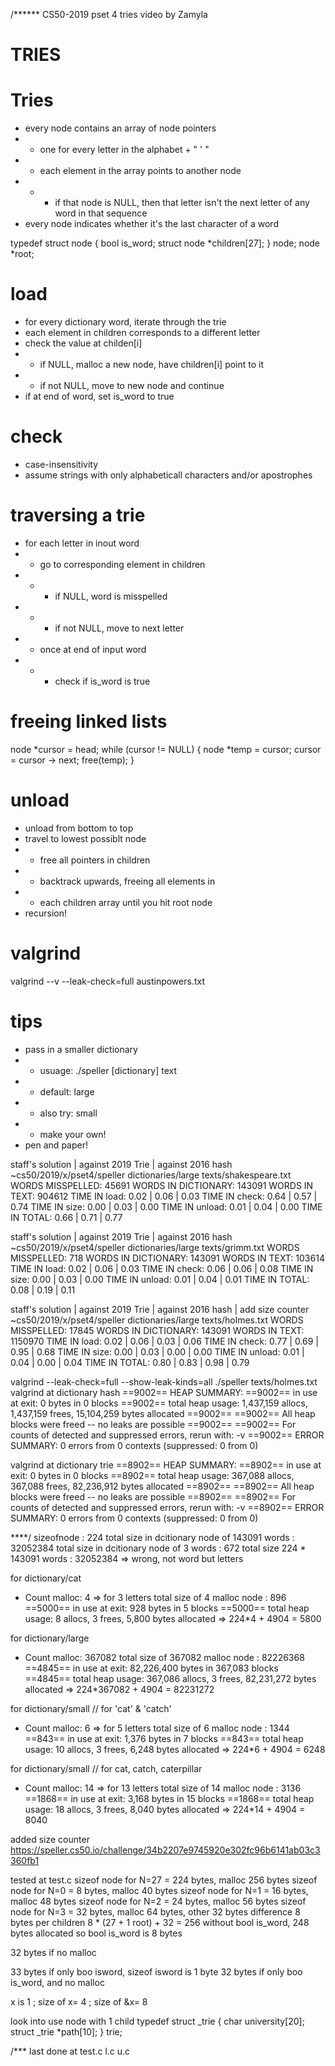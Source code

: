 /******
CS50-2019 pset 4 tries
video by Zamyla

TRIES
=====

# Tries
* every node contains an array of node pointers
* * one for every letter in the alphabet + " \' "
* * each element in the array points to another node
* * * if that node is NULL, then that letter isn't the next letter of any word in that sequence
* every node indicates whether it's the last character of a word

typedef struct node
{
    bool is_word;
    struct node *children[27];
}
node;
node *root;


# load
* for every dictionary word, iterate through the trie
* each element in children corresponds to a different letter
* check the value at childen[i]
* * if NULL, malloc a new node, have children[i] point to it
* * if not NULL, move to new node and continue
* if at end of word, set is_word to true

# check
* case-insensitivity
* assume strings with only alphabeticall characters and/or apostrophes

# traversing a trie
* for each letter in inout word
* * go to corresponding element in children
* * * if NULL, word is misspelled
* * * if not NULL, move to next letter
* * once at end of input word
* * * check if is_word is true

# freeing linked lists
node *cursor = head;
while (cursor != NULL)
{
    node *temp = cursor;
    cursor = cursor -> next;
    free(temp);
}

# unload
* unload from bottom to top
* travel to lowest possiblt node
* * free all pointers in children
* * backtrack upwards, freeing all elements in
* * each children array until you hit root node
* recursion!

# valgrind
valgrind --v --leak-check=full austinpowers.txt

# tips
* pass in a smaller dictionary
* * usuage: ./speller [dictionary] text
* * default: large
* * also try: small
* * make your own!
* pen and paper!


staff's solution | against 2019 Trie | against 2016 hash
~cs50/2019/x/pset4/speller dictionaries/large texts/shakespeare.txt
WORDS MISSPELLED:     45691
WORDS IN DICTIONARY:  143091
WORDS IN TEXT:        904612
TIME IN load:         0.02 | 0.06 | 0.03
TIME IN check:        0.64 | 0.57 | 0.74
TIME IN size:         0.00 | 0.03 | 0.00
TIME IN unload:       0.01 | 0.04 | 0.00
TIME IN TOTAL:        0.66 | 0.71 | 0.77

staff's solution | against 2019 Trie | against 2016 hash
~cs50/2019/x/pset4/speller dictionaries/large texts/grimm.txt
WORDS MISSPELLED:     718
WORDS IN DICTIONARY:  143091
WORDS IN TEXT:        103614
TIME IN load:         0.02 | 0.06 | 0.03
TIME IN check:        0.06 | 0.06 | 0.08
TIME IN size:         0.00 | 0.03 | 0.00
TIME IN unload:       0.01 | 0.04 | 0.01
TIME IN TOTAL:        0.08 | 0.19 | 0.11

staff's solution | against 2019 Trie | against 2016 hash | add size counter
~cs50/2019/x/pset4/speller dictionaries/large texts/holmes.txt
WORDS MISSPELLED:     17845
WORDS IN DICTIONARY:  143091
WORDS IN TEXT:        1150970
TIME IN load:         0.02 | 0.06 | 0.03 | 0.06
TIME IN check:        0.77 | 0.69 | 0.95 | 0.68
TIME IN size:         0.00 | 0.03 | 0.00 | 0.00
TIME IN unload:       0.01 | 0.04 | 0.00 | 0.04
TIME IN TOTAL:        0.80 | 0.83 | 0.98 | 0.79


valgrind --leak-check=full --show-leak-kinds=all ./speller texts/holmes.txt
valgrind at dictionary hash
==9002== HEAP SUMMARY:
==9002==     in use at exit: 0 bytes in 0 blocks
==9002==   total heap usage: 1,437,159 allocs, 1,437,159 frees, 15,104,259 bytes allocated
==9002==
==9002== All heap blocks were freed -- no leaks are possible
==9002==
==9002== For counts of detected and suppressed errors, rerun with: -v
==9002== ERROR SUMMARY: 0 errors from 0 contexts (suppressed: 0 from 0)


valgrind at dictionary trie
==8902== HEAP SUMMARY:
==8902==     in use at exit: 0 bytes in 0 blocks
==8902==   total heap usage: 367,088 allocs, 367,088 frees, 82,236,912 bytes allocated
==8902==
==8902== All heap blocks were freed -- no leaks are possible
==8902==
==8902== For counts of detected and suppressed errors, rerun with: -v
==8902== ERROR SUMMARY: 0 errors from 0 contexts (suppressed: 0 from 0)



****/
    sizeofnode : 224
    total size in dcitionary node of 143091 words : 32052384
    total size in dcitionary node of 3 words : 672
    total size 224 * 143091 words : 32052384 => wrong, not word but letters


for dictionary/cat
 * Count malloc: 4 => for 3 letters
total size of 4 malloc node : 896
==5000==     in use at exit: 928 bytes in 5 blocks
==5000==   total heap usage: 8 allocs, 3 frees, 5,800 bytes allocated
=> 224*4 + 4904 = 5800

for dictionary/large
* Count malloc: 367082
total size of 367082 malloc node : 82226368
==4845==     in use at exit: 82,226,400 bytes in 367,083 blocks
==4845==   total heap usage: 367,086 allocs, 3 frees, 82,231,272 bytes allocated
=> 224*367082 + 4904 = 82231272

for dictionary/small // for 'cat' & 'catch'
* Count malloc: 6 =>  for 5 letters
total size of 6 malloc node : 1344
==843==     in use at exit: 1,376 bytes in 7 blocks
==843==   total heap usage: 10 allocs, 3 frees, 6,248 bytes allocated
=> 224*6 + 4904 = 6248

for dictionary/small // for cat, catch, caterpillar
* Count malloc: 14 => for 13 letters
total size of 14 malloc node : 3136
==1868==     in use at exit: 3,168 bytes in 15 blocks
==1868==   total heap usage: 18 allocs, 3 frees, 8,040 bytes allocated
=> 224*14 + 4904 = 8040

added size counter
https://speller.cs50.io/challenge/34b2207e9745920e302fc96b6141ab03c3360fb1

tested at test.c
sizeof node for N=27 = 224 bytes, malloc 256 bytes
sizeof node for N=0 =  8 bytes, malloc 40 bytes
sizeof node for N=1 = 16 bytes, malloc 48 bytes
sizeof node for N=2 = 24 bytes, malloc 56 bytes
sizeof node for N=3 = 32 bytes, malloc 64 bytes, other 32 bytes
difference 8 bytes per children
 8 * (27 + 1 root) + 32 = 256
without  bool is_word, 248 bytes allocated
so bool is_word is 8 bytes

32 bytes if no malloc

33 bytes if only boo isword, sizeof isword is 1 byte
32 bytes if only boo is_word, and no malloc

x is 1 ; size of x= 4 ; size of &x= 8


look into use node with 1 child
typedef struct _trie
{
    char university[20];
    struct _trie *path[10];
}
trie;

/*** last done at
test.c
l.c
u.c



